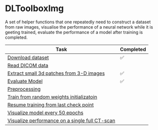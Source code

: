 # DLToolboxImg

A set of helper functions that one repeatedly need to construct a dataset from raw images, visualise the performance of a neural network while it is geeting trained, evaluate the performance of a model after training is completed. 


|  **Task**                                              |  **Completed**
|-------------------------------------------------------|--------------------
[Download dataset](https://github.com/x110/DLToolboxImg/blob/master/DL_02_PreProcessing/download_dataset.ipynb)            |:white_check_mark:
[Read DICOM data]()                                    |
[Extract small 3d patches from 3-D images](https://github.com/x110/DLToolboxImg/blob/master/DL_02_PreProcessing/DL_02_PatchesExtraction3DImage.ipynb)              |  :white_check_mark:
[Evaluate Model]()              |  :white_check_mark:
[Preprocessing]()              |  
[Train from random weights initializatoin]()              |  
[Resume training from last check point]()              |  
[Visualize model every 50 epochs]()              |  
[Visualize performance on a single full CT-scan]()              |  

